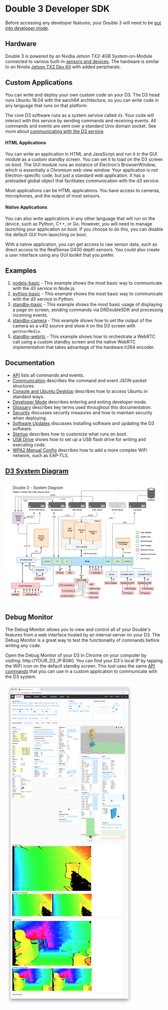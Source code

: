 # Double 3 Developer SDK

Before accessing any developer features, your Double 3 will need to be [put into developer mode](docs/Developer%20Mode.md).

## Hardware

Double 3 is powered by an Nvidia Jetson TX2-4GB System-on-Module connected to various built-in [sensors and devices](https://www.doublerobotics.com/tech-specs.html). The hardware is similar to an Nvidia [Jetson TX2 Dev Kit](https://developer.nvidia.com/embedded/jetson-tx2-developer-kit) with added peripherals.

## Custom Applications

You can write and deploy your own custom code on your D3. The D3 head runs Ubuntu 18.04 with the aarch64 architecture, so you can write code in any language that runs on that platform.

The core D3 software runs as a system service called `d3`. Your code will interact with this service by sending commands and receiving events. All commands and events are sent over a standard Unix domain socket. See more about [communicating with the D3 service](docs/Communication.md).

#### HTML Applications

You can write an application in HTML and JavaScript and run it in the GUI module as a custom standby screen. You can set it to load on the D3 screen on boot. The GUI module runs an instance of Electron's BrowserWindow, which is essentially a Chromium web view window. Your application is not Electron-specific code, but just a standard web application. It has a preloaded global object that facilitates communication with the d3 service.

Most applications can be HTML applications. You have access to cameras, microphones, and the output of most sensors.

#### Native Applications

You can also write applications in any other language that will run on the device, such as Python, C++, or Go. However, you will need to manage launching your application on boot. If you choose to do this, you can disable the default GUI from launching on boot.

With a native application, you can get access to raw sensor data, such as direct access to the RealSense D430 depth sensors. You could also create a user interface using any GUI toolkit that you prefer.

## Examples

1. [nodejs-basic](examples/nodejs-basic) - This example shows the most basic way to communicate with the d3 service in Node.js.
1. [python-basic](examples/python-basic) - This example shows the most basic way to communicate with the d3 service in Python.
1. [standby-basic](examples/standby-basic) - This example shows the most basic usage of displaying a page on screen, sending commands via DRDoubleSDK and processing incoming events.
1. [standby-camera](examples/standby-camera) - This example shows how to set the output of the camera as a v4l2 source and show it on the D3 screen with `getUserMedia`.
1. [standby-webrtc](examples/standby-webrtc) - This example shows how to orchestrate a WebRTC call using a custom standby screen and the native WebRTC implementation that takes advantage of the hardware h264 encoder.

## Documentation

- [API](docs/API.md) lists all commands and events.
- [Communication](docs/Communication.md) describes the command and event JSON packet structures.
- [Console and Ubuntu Desktop](docs/Console%20and%20Ubuntu%20Desktop.md) describes how to access Ubuntu in standard ways.
- [Developer Mode](docs/Developer%20Mode.md) describes entering and exiting developer mode.
- [Glossary](docs/Glossary.md) describes key terms used throughout this documentation.
- [Security](docs/Security.md) discusses security measures and how to maintain security when deploying.
- [Software Updates](docs/Software%20Updates.md) discusses installing software and updating the D3 software.
- [Startup](docs/Startup.md) describes how to customize what runs on boot.
- [USB Drive](docs/USB%20Drive.md) shows how to set up a USB flash drive for writing and executing code.
- [WPA2 Manual Config](docs/WPA2%20Manual%20Config.md) describes how to add a more complex WiFi network, such as EAP-TLS.


## [D3 System Diagram](system-diagram.pdf)

![D3 System Diagram](system-diagram-preview.png? "D3 System Diagram")

## Debug Monitor

The Debug Monitor allows you to view and control all of your Double's features from a web interface hosted by an internal server on your D3. The Debug Monitor is a great way to test the functionality of commands before writing any code.

Open the Debug Monitor of your D3 in Chrome on your computer by visiting: http://YOUR_D3_IP:8080. You can find your D3's local IP by tapping the WiFi icon on the default standby screen. This tool uses the same [API commands](docs/API.md) that you can use in a custom application to communicate with the D3 system.

![D3 Debug Monitor](monitor-preview.png "D3 Debug Monitor")
